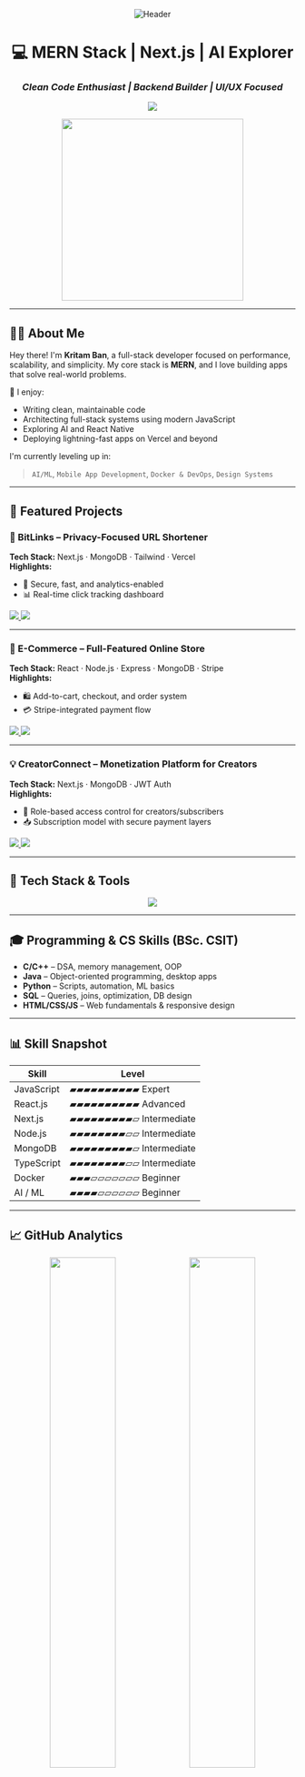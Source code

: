<p align="center">
  <img src="https://capsule-render.vercel.app/api?type=waving&color=gradient&height=150&section=header&text=Hey,+I'm+Kritam+Ban+🚀&fontSize=45&fontAlignY=40&desc=Full-stack+Web+Developer+%7C+Tech+Explorer&descSize=20&animation=fadeIn" alt="Header" />
</p>

<h1 align="center">💻 MERN Stack | Next.js | AI Explorer</h1>
<h3 align="center"><i>Clean Code Enthusiast | Backend Builder | UI/UX Focused</i></h3>

<p align="center">
  <img src="https://readme-typing-svg.demolab.com?font=Fira+Code&weight=600&pause=1200&center=true&vCenter=true&width=700&height=50&lines=Building+Modern+Web+Apps;Exploring+AI+and+Mobile+Tech;Driven+by+Curiosity+%26+Clean+Architecture" />
</p>

<p align="center">
  <img src="https://media.giphy.com/media/26ufdipQqU2lhNA4g/giphy.gif" width="320" />
</p>

---

## 🙋‍♂️ About Me

Hey there! I'm **Kritam Ban**, a full-stack developer focused on performance, scalability, and simplicity. My core stack is **MERN**, and I love building apps that solve real-world problems.

🧠 I enjoy:
- Writing clean, maintainable code
- Architecting full-stack systems using modern JavaScript
- Exploring AI and React Native
- Deploying lightning-fast apps on Vercel and beyond

I'm currently leveling up in:
> `AI/ML`, `Mobile App Development`, `Docker & DevOps`, `Design Systems`

---

## 🚀 Featured Projects

### 🔗 BitLinks – Privacy-Focused URL Shortener  
**Tech Stack:** Next.js · MongoDB · Tailwind · Vercel  
**Highlights:**
- 🔐 Secure, fast, and analytics-enabled
- 📊 Real-time click tracking dashboard  
<p>
  <a href="https://bitlinks-kritamban.vercel.app" target="_blank">
    <img src="https://img.shields.io/badge/Live_Demo-black?style=for-the-badge&logo=vercel" />
  </a>
  <a href="https://github.com/KritamBanDev/bitlinks" target="_blank">
    <img src="https://img.shields.io/badge/Code_Repo-181717?style=for-the-badge&logo=github" />
  </a>
</p>

---

### 🛒 E-Commerce – Full-Featured Online Store  
**Tech Stack:** React · Node.js · Express · MongoDB · Stripe  
**Highlights:**
- 🛍️ Add-to-cart, checkout, and order system  
- 💳 Stripe-integrated payment flow  
<p>
  <a href="https://ecommerce-kritamban.vercel.app" target="_blank">
    <img src="https://img.shields.io/badge/Live_Demo-black?style=for-the-badge&logo=vercel" />
  </a>
  <a href="https://github.com/KritamBanDev/ecommerce" target="_blank">
    <img src="https://img.shields.io/badge/Code_Repo-181717?style=for-the-badge&logo=github" />
  </a>
</p>

---

### 💡 CreatorConnect – Monetization Platform for Creators  
**Tech Stack:** Next.js · MongoDB · JWT Auth  
**Highlights:**
- 🔐 Role-based access control for creators/subscribers  
- 📥 Subscription model with secure payment layers  
<p>
  <a href="https://creatorconnect-kritamban.vercel.app" target="_blank">
    <img src="https://img.shields.io/badge/Live_Demo-black?style=for-the-badge&logo=vercel" />
  </a>
  <a href="https://github.com/KritamBanDev/creatorconnect" target="_blank">
    <img src="https://img.shields.io/badge/Code_Repo-181717?style=for-the-badge&logo=github" />
  </a>
</p>

---

## 🧰 Tech Stack & Tools

<p align="center">
  <img src="https://skillicons.dev/icons?i=js,ts,react,nextjs,nodejs,express,mongodb,tailwind,vercel,docker,git,vscode" />
</p>

---

## 🎓 Programming & CS Skills (BSc. CSIT)

- **C/C++** – DSA, memory management, OOP  
- **Java** – Object-oriented programming, desktop apps  
- **Python** – Scripts, automation, ML basics  
- **SQL** – Queries, joins, optimization, DB design  
- **HTML/CSS/JS** – Web fundamentals & responsive design

---

## 📊 Skill Snapshot

| Skill        | Level             |
| ------------ | ----------------- |
| JavaScript   | ▰▰▰▰▰▰▰▰▰▰ Expert       |
| React.js     | ▰▰▰▰▰▰▰▰▰▰ Advanced     |
| Next.js      | ▰▰▰▰▰▰▰▰▰▱ Intermediate |
| Node.js      | ▰▰▰▰▰▰▰▰▱▱ Intermediate |
| MongoDB      | ▰▰▰▰▰▰▰▰▰▱ Intermediate |
| TypeScript   | ▰▰▰▰▰▰▰▰▱▱ Intermediate |
| Docker       | ▰▰▰▱▱▱▱▱▱▱ Beginner     |
| AI / ML      | ▰▰▰▰▱▱▱▱▱▱ Beginner     |

---

## 📈 GitHub Analytics

<p align="center">
  <img src="https://github-readme-stats.vercel.app/api?username=KritamBanDev&show_icons=true&theme=radical&count_private=true" width="48%" />
  <img src="https://github-readme-streak-stats.herokuapp.com/?user=KritamBanDev&theme=radical" width="48%" />
</p>

---

## 🏅 Certifications

<p align="center">
  <a href="https://www.freecodecamp.org/certification/kritamban/javascript-algorithms-and-data-structures" target="_blank">
    <img src="https://img.shields.io/badge/freeCodeCamp-JavaScript_Algorithms-green?style=for-the-badge&logo=freecodecamp" />
  </a>
</p>

---

## 🎯 Outside the Code

<p>
  <img src="https://media.giphy.com/media/qgQUggAC3Pfv687qPC/giphy.gif" width="180" align="right" />
  When I'm not coding, you'll find me:
  <ul>
    <li>🚴‍♂️ Cycling & exploring new places</li>
    <li>📚 Reading tech blogs & startup stories</li>
    <li>☕ Running on coffee and VS Code</li>
    <li>🤖 Experimenting with AI side projects</li>
  </ul>
</p>

---

## 📬 Let’s Connect

<p align="center">
  <a href="mailto:kritamban2003@gmail.com">
    <img src="https://img.shields.io/badge/Email-kritamban2003@gmail.com-red?style=for-the-badge&logo=gmail" />
  </a>
  <!-- Add LinkedIn, Twitter, Dev.to, or Portfolio links here -->
</p>

<p align="center">
  <img src="https://media.giphy.com/media/l0MYt5jPR6QX5pnqM/giphy.gif" width="350" />
</p>
